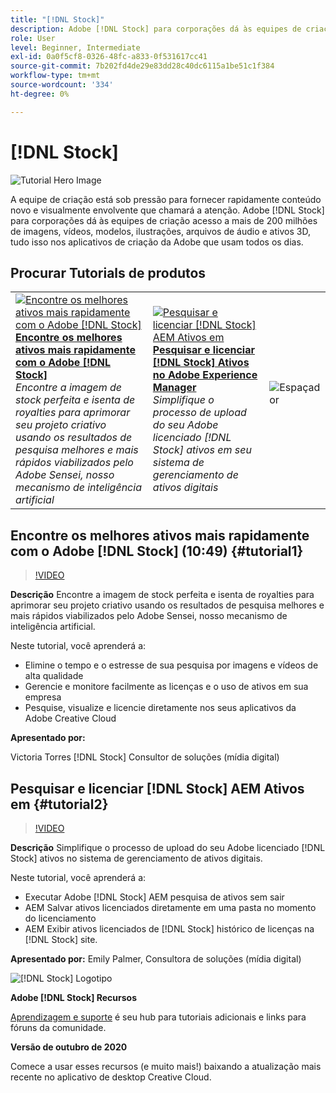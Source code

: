 ```yaml
---
title: "[!DNL Stock]"
description: Adobe [!DNL Stock] para corporações dá às equipes de criação acesso a mais de 200 milhões de imagens, vídeos, modelos, ilustrações, arquivos de áudio e ativos 3D
role: User
level: Beginner, Intermediate
exl-id: 0a0f5cf8-0326-48fc-a833-0f531617cc41
source-git-commit: 7b202fd4de29e83dd28c40dc6115a1be51c1f384
workflow-type: tm+mt
source-wordcount: '334'
ht-degree: 0%

---
```


# [!DNL Stock]

![Tutorial Hero Image](../assets/Stock.jpg)

A equipe de criação está sob pressão para fornecer rapidamente conteúdo novo e visualmente envolvente que chamará a atenção. Adobe [!DNL Stock] para corporações dá às equipes de criação acesso a mais de 200 milhões de imagens, vídeos, modelos, ilustrações, arquivos de áudio e ativos 3D, tudo isso nos aplicativos de criação da Adobe que usam todos os dias.

## Procurar Tutorials de produtos

<table style="table-layout:fixed">
<tr>
 <td>
   <a href="stock.md#tutorial1">
      <img alt="Encontre os melhores ativos mais rapidamente com o Adobe [!DNL Stock]" src="../assets/stock_torres_thumbnail.jpg" />
   </a>
    <div>
   <a href="stock.md#tutorial1"><strong>Encontre os melhores ativos mais rapidamente com o Adobe [!DNL Stock]</strong></a>
    </div>
    <em>Encontre a imagem de stock perfeita e isenta de royalties para aprimorar seu projeto criativo usando os resultados de pesquisa melhores e mais rápidos viabilizados pelo Adobe Sensei, nosso mecanismo de inteligência artificial</em>
    <br>
  </td>
  <td>
   <a href="stock.md#tutorial2">
      <img alt="Pesquisar e licenciar [!DNL Stock] AEM Ativos em" src="../assets/stock_aemintegration_palmer_thumbnail.jpg" />
   </a>
    <div>
   <a href="stock.md#tutorial2"><strong>Pesquisar e licenciar [!DNL Stock] Ativos no Adobe Experience Manager</strong></a>
    </div>
    <em>Simplifique o processo de upload do seu Adobe licenciado [!DNL Stock] ativos em seu sistema de gerenciamento de ativos digitais</em>
    <br>
  </td>
  <td>
    <img alt="Espaçador" src="../assets/Whitespacer.png" />
    <div>
    <br>
  </td>
</tr>
</table>

## Encontre os melhores ativos mais rapidamente com o Adobe [!DNL Stock] (10:49) {#tutorial1}

>[!VIDEO](https://video.tv.adobe.com/v/326951?hidetitle=true)

**Descrição**
Encontre a imagem de stock perfeita e isenta de royalties para aprimorar seu projeto criativo usando os resultados de pesquisa melhores e mais rápidos viabilizados pelo Adobe Sensei, nosso mecanismo de inteligência artificial.

Neste tutorial, você aprenderá a:
* Elimine o tempo e o estresse de sua pesquisa por imagens e vídeos de alta qualidade
* Gerencie e monitore facilmente as licenças e o uso de ativos em sua empresa
* Pesquise, visualize e licencie diretamente nos seus aplicativos da Adobe Creative Cloud

**Apresentado por:**

Victoria Torres [!DNL Stock] Consultor de soluções (mídia digital)

## Pesquisar e licenciar [!DNL Stock] AEM Ativos em {#tutorial2}

>[!VIDEO](https://video.tv.adobe.com/v/326952?hidetitle=true)

**Descrição**
Simplifique o processo de upload do seu Adobe licenciado [!DNL Stock] ativos no sistema de gerenciamento de ativos digitais.

Neste tutorial, você aprenderá a:
* Executar Adobe [!DNL Stock] AEM pesquisa de ativos sem sair
* AEM Salvar ativos licenciados diretamente em uma pasta no momento do licenciamento
* AEM Exibir ativos licenciados de [!DNL Stock] histórico de licenças na [!DNL Stock] site.

**Apresentado por:**
Emily Palmer, Consultora de soluções (mídia digital)

![[!DNL Stock] Logotipo](../assets/st_appicon_96.png)

**Adobe [!DNL Stock] Recursos**

[Aprendizagem e suporte](https://helpx.adobe.com/support/stock.html) é seu hub para tutoriais adicionais e links para fóruns da comunidade.

**Versão de outubro de 2020**

Comece a usar esses recursos (e muito mais!) baixando a atualização mais recente no aplicativo de desktop Creative Cloud.
